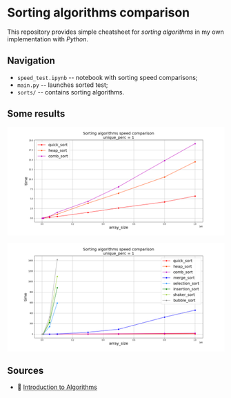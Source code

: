 # Sorting algorithms comparison

This repository provides simple cheatsheet for _sorting algorithms_ in my own implementation with _Python_.

## Navigation
- `speed_test.ipynb` -- notebook with sorting speed comparisons;
- `main.py` -- launches sorted test;
- `sorts/` -- contains sorting algorithms.

## Some results
![](plots/top_1.png)

![](plots/top_1_top_2_top_3.png)

## Sources
- :blue_book: [Introduction to Algorithms](https://mitpress.mit.edu/books/introduction-algorithms-third-edition)
